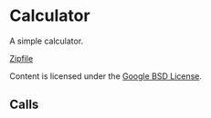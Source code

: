 
Calculator
=======

A simple calculator.

[Zipfile](http://developer.chrome.com/extensions/examples/apps/calculator/app.zip)

Content is licensed under the [Google BSD License](https://developers.google.com/open-source/licenses/bsd).

Calls
-----

